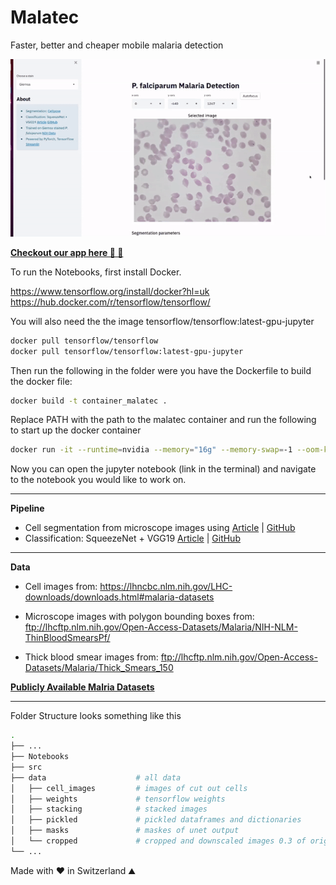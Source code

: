 # Malatec
Faster, better and cheaper mobile malaria detection

![Move microscope, cellpose segmentation and ensemble model for classification using SqueezeNet + VGG19 ](Notebooks/Images/malatec_mvp2.gif 'Move microscope, cellpose segmentation and ensemble model for classification using SqueezeNet + VGG19')

**[Checkout our app here 🎉 🔬](https://github.com/danielbarco/malatec_app)**

To run the Notebooks, first install Docker. 

https://www.tensorflow.org/install/docker?hl=uk \
https://hub.docker.com/r/tensorflow/tensorflow/

You will also need the the image tensorflow/tensorflow:latest-gpu-jupyter

```bash
docker pull tensorflow/tensorflow
docker pull tensorflow/tensorflow:latest-gpu-jupyter
```

Then run the following in the folder were you have the Dockerfile to build the docker file:

```bash
docker build -t container_malatec .
```
Replace PATH with the path to the malatec container and run the following to start up the docker container
```bash
docker run -it --runtime=nvidia --memory="16g" --memory-swap=-1 --oom-kill-disable --rm --name tf_malatec -v PATH/malatec:/tf -p 8888:8888/tcp -p 6006:6006/tcp container_malatec:latest 
```
Now you can open the jupyter notebook (link in the terminal) and navigate to the notebook you would like to work on.

____________________________________________________
**Pipeline**    

- Cell segmentation from microscope images using [Article](https://www.biorxiv.org/content/10.1101/2020.02.02.931238v1) | [GitHub](https://github.com/MouseLand/cellpose)  
- Classification: SqueezeNet + VGG19 [Article](https://peerj.com/articles/6977.pdf) | [GitHub](https://github.com/sivaramakrishnan-rajaraman/Deep-Neural-Ensembles-toward-Malaria-Parasite-Detection-in-Thin-Blood-Smear-Images)
____________________________________________________
**Data**

- Cell images from: https://lhncbc.nlm.nih.gov/LHC-downloads/downloads.html#malaria-datasets

- Microscope images with polygon bounding boxes from: ftp://lhcftp.nlm.nih.gov/Open-Access-Datasets/Malaria/NIH-NLM-ThinBloodSmearsPf/

- Thick blood smear images from: ftp://lhcftp.nlm.nih.gov/Open-Access-Datasets/Malaria/Thick_Smears_150

**[Publicly Available Malria Datasets](https://github.com/danielbarco/malaria_datasets)**

____________________________________________________

Folder Structure looks something like this

```bash
.
├── ... 
├── Notebooks
├── src
├── data                    # all data
│   ├── cell_images         # images of cut out cells
│   ├── weights             # tensorflow weights
│   ├── stacking            # stacked images
│   ├── pickled             # pickled dataframes and dictionaries
│   ├── masks               # maskes of unet output
│   └── cropped             # cropped and downscaled images 0.3 of original
└── ...
```
Made with ❤️ in Switzerland ⛰️









